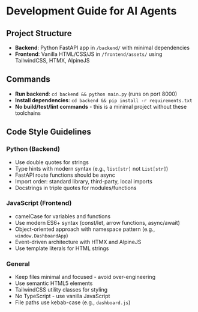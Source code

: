 # Development Guide for AI Agents

## Project Structure
- **Backend**: Python FastAPI app in `/backend/` with minimal dependencies
- **Frontend**: Vanilla HTML/CSS/JS in `/frontend/assets/` using TailwindCSS, HTMX, AlpineJS

## Commands
- **Run backend**: `cd backend && python main.py` (runs on port 8000)
- **Install dependencies**: `cd backend && pip install -r requirements.txt`
- **No build/test/lint commands** - this is a minimal project without these toolchains

## Code Style Guidelines

### Python (Backend)
- Use double quotes for strings
- Type hints with modern syntax (e.g., `list[str]` not `List[str]`)
- FastAPI route functions should be async
- Import order: standard library, third-party, local imports
- Docstrings in triple quotes for modules/functions

### JavaScript (Frontend)  
- camelCase for variables and functions
- Use modern ES6+ syntax (const/let, arrow functions, async/await)
- Object-oriented approach with namespace pattern (e.g., `window.DashboardApp`)
- Event-driven architecture with HTMX and AlpineJS
- Use template literals for HTML strings

### General
- Keep files minimal and focused - avoid over-engineering
- Use semantic HTML5 elements
- TailwindCSS utility classes for styling
- No TypeScript - use vanilla JavaScript
- File paths use kebab-case (e.g., `dashboard.js`)